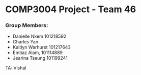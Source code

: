 # COMP3004 Project - Team 46
### Group Members:

- Danielle Nkem 101218592
- Charles Yan
- Kaitlyn Warhurst 101217643
- Emtiaz Alam, 101114889
- Jearina Tseung 101199241

TA: Vishal
